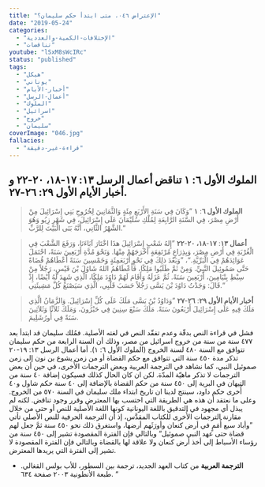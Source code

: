 ```yaml
---
title: "الإعتراض ٠٤٦، متى ابتدأ حكم سليمان؟"
date: "2019-05-24"
categories:
  - "الإختلافات-الكمية-والعددية"
  - "تناقضات"
youtube: "lSxM8sWcIRc"
status: "published"
tags:
  - "هيكل"
  - "يوناني"
  - "أخبار-الأيام"
  - "أعمال-الرسل"
  - "الملوك"
  - "اسرائيل"
  - "خروج"
  - "سليمان"
coverImage: "046.jpg"
fallacies:
  - "قراءة-غير-دقيقة"
---
```


## **الملوك الأول ٦: ١ تناقض أعمال الرسل ١٣: ١٧-١٨، ٢٠-٢٢ و أخبار الأيام الأول ٢٩: ٢٦-٢٧.**

> **الملوك الأول ٦**: **١** ”وَكَانَ فِي سَنَةِ الأَرْبَعِ مِئَةٍ وَالثَّمَانِينَ لِخُرُوجِ بَنِي إِسْرَائِيلَ مِنْ أَرْضِ مِصْرَ، فِي السَّنَةِ الرَّابِعَةِ لِمُلْكِ سُلَيْمَانَ عَلَى إِسْرَائِيلَ، فِي شَهْرِ زِيُو وَهُوَ الشَّهْرُ الثَّانِي، أَنَّهُ بَنَى الْبَيْتَ لِلرَّبِّ.“

> **أعمال ١٣**: **١٧**\-**١٨، ٢٠**\-**٢٢** ”إِلهُ شَعْبِ إِسْرَائِيلَ هذَا اخْتَارَ آبَاءَنَا، وَرَفَعَ الشَّعْبَ فِي الْغُرْبَةِ فِي أَرْضِ مِصْرَ، وَبِذِرَاعٍ مُرْتَفِعَةٍ أَخْرَجَهُمْ مِنْهَا. وَنَحْوَ مُدَّةِ أَرْبَعِينَ سَنَةً، احْتَمَلَ عَوَائِدَهُمْ فِي الْبَرِّيَّةِ.“، ”وَبَعْدَ ذلِكَ فِي نَحْوِ أَرْبَعَمِئَةٍ وَخَمْسِينَ سَنَةً أَعْطَاهُمْ قُضَاةً حَتَّى صَمُوئِيلَ النَّبِيِّ. وَمِنْ ثَمَّ طَلَبُوا مَلِكًا، فَأَعْطَاهُمُ اللهُ شَاوُلَ بْنَ قَيْسٍ، رَجُلاً مِنْ سِبْطِ بِنْيَامِينَ، أَرْبَعِينَ سَنَةً. ثُمَّ عَزَلَهُ وَأَقَامَ لَهُمْ دَاوُدَ مَلِكًا، الَّذِي شَهِدَ لَهُ أَيْضًا، إِذْ قَالَ: وَجَدْتُ دَاوُدَ بْنَ يَسَّى رَجُلاً حَسَبَ قَلْبِي، الَّذِي سَيَصْنَعُ كُلَّ مَشِيئَتِي.“

> **أخبار الأيام الأول ٢٩**: **٢٦**\-**٢٧** ”وَدَاوُدُ بْنُ يَسَّى مَلَكَ عَلَى كُلِّ إِسْرَائِيلَ. وَالزَّمَانُ الَّذِي مَلَكَ فِيهِ عَلَى إِسْرَائِيلَ أَرْبَعُونَ سَنَةً. مَلَكَ سَبْعَ سِنِينَ فِي حَبْرُونَ، وَمَلَكَ ثَلاَثًا وَثَلاَثِينَ سَنَةً فِي أُورُشَلِيمَ.

فشل في قراءة النص بدقّة وعدم تفقّد النص في لغته الأصلية. فمُلك سليمان قد ابتدأ بعد ٤٧٧ سنة من سنة من خروج اسرائيل من مصر، وذلك أن السنة الرابعة من حكم سليمان تتوافق مع السنة ٤٨٠ لسنة الخروج (الملوك الأول ٦: ١). أما أعمال الرسل ١٣: ١٩-٢٠ تذكر مدة ٤٥٠ سنة التي تتوافق مع حكم القضاة أو من زمن يشوع بن نون إلى زمن صموئيل النبي، كما نشاهد في الترجمة العربية وبعض الترجمات الأُخرى، في حين أن بعض الترجمات لا تذكر ماهيّة المدّة. لكن ان كان الحال كذلك فسيكون إضافة ٤٠ سنة من التيهان في البرية إلى ٤٥٠ سنة من حكم القضاة بالإضافة إلى ٤٠ سنة حكم شاول و٤٠ أُخرى حكم داود، سينتج لدينا ان تاريخ ابتداء ملك سليمان في السنة ٥٧٠ من الخروج. وعلى ما نعتقد أن هذه هي الطريقة التي احتسب بها المعترض وقرر وجود تناقض. لكنه لم يبذل أي مجهود في التدقيق باللغة اليونانية كونها اللغة الأصلية للنص أو حتى من خلال مقارنة الترجمات الأُخرى للكتاب المقدَّس، إذ أن الترجمة الحرفية للنص الأصلي تأتي ”وأباد سبع أُمَمٍ في أرض كنعان وأورَثَهم أرضها، واستغرق ذلك نحو ٤٥٠ سنة ثمَّ جعل لهم قضاة حتى عهد النبي صموئيل“ وبالتالي فإن الفترة المقصودة تشير إلى ٤٥٠ سنة من رؤساء الأسباط إلى أخذ أرض كنعان ولا علاقة لها بالقضاة وبالتالي فإن الفترة المقصودة لا تشير إلى الفترة التي يريدها المعترض.

- **الترجمة العربية** من كتاب العهد الجديد، ترجمة بين السطور، للأب بولس القغالي. طبعة الأنطونية ٢٠٠٣ صفحة ٦٣٤. “

